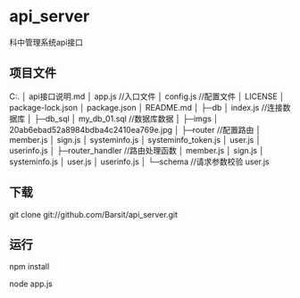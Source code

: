 # api_server
科中管理系统api接口

## 项目文件

C:.
│  api接口说明.md
│  app.js  //入口文件
│  config.js  //配置文件
│  LICENSE
│  package-lock.json
│  package.json
│  README.md
│
├─db
│      index.js  //连接数据库
│
├─db_sql
│      my_db_01.sql  //数据库数据
│
├─imgs
│      20ab6ebad52a8984bdba4c2410ea769e.jpg
│
├─router //配置路由
│      member.js
│      sign.js
│      systeminfo.js
│      systeminfo_token.js
│      user.js
│      userinfo.js
│
├─router_handler  //路由处理函数
│      member.js
│      sign.js
│      systeminfo.js
│      user.js
│      userinfo.js
│
└─schema  //请求参数校验
        user.js

## 下载

 git clone git://github.com/Barsit/api_server.git

## 运行

npm install

node app.js

